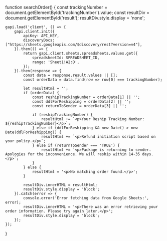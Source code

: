function searchOrder() {
    const trackingNumber = document.getElementById('trackingNumber').value;
    const resultDiv = document.getElementById('result');
    resultDiv.style.display = 'none';

    gapi.load('client', () => {
        gapi.client.init({
            apiKey: API_KEY,
            discoveryDocs: ["https://sheets.googleapis.com/$discovery/rest?version=v4"],
        }).then(() => {
            return gapi.client.sheets.spreadsheets.values.get({
                spreadsheetId: SPREADSHEET_ID,
                range: 'Sheet1!A2:D', 
            });
        }).then(response => {
            const data = response.result.values || [];
            const orderData = data.find(row => row[0] === trackingNumber);

            let resultHtml = '';
            if (orderData) {
                const reshipTrackingNumber = orderData[1] || ''; 
                const ddlForReshipping = orderData[2] || ''; 
                const returnToSender = orderData[3] || '';

                if (reshipTrackingNumber) {
                    resultHtml += `<p>Your Reship Tracking Number: ${reshipTrackingNumber}</p>`;
                } else if (ddlForReshipping && new Date() > new Date(ddlForReshipping)) {
                    resultHtml += `<p>Refund initiation script based on your policy.</p>`;
                } else if (returnToSender === 'TRUE') {
                    resultHtml += `<p>Package is returning to sender. Apologies for the inconvenience. We will reship within 14-35 days.</p>`;
                }
            } else {
                resultHtml = '<p>No matching order found.</p>';
            }

            resultDiv.innerHTML = resultHtml;
            resultDiv.style.display = 'block';
        }).catch(error => {
            console.error('Error fetching data from Google Sheets:', error);
            resultDiv.innerHTML = '<p>There was an error retrieving your order information. Please try again later.</p>';
            resultDiv.style.display = 'block';
        });
    });
}
